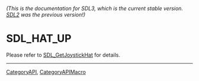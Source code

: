 ###### (This is the documentation for SDL3, which is the current stable version. [SDL2](https://wiki.libsdl.org/SDL2/) was the previous version!)
# SDL_HAT_UP

Please refer to [SDL_GetJoystickHat](SDL_GetJoystickHat) for details.

----
[CategoryAPI](CategoryAPI), [CategoryAPIMacro](CategoryAPIMacro)

